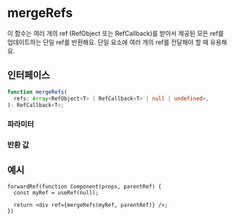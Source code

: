 # mergeRefs

이 함수는 여러 개의 ref (RefObject 또는 RefCallback)를 받아서 제공된 모든 ref를 업데이트하는 단일 ref를 반환해요. 단일 요소에 여러 개의 ref를 전달해야 할 때 유용해요.

## 인터페이스
```ts
function mergeRefs(
  refs: Array<RefObject<T> | RefCallback<T> | null | undefined>,
): RefCallback<T>;

```

### 파라미터

<Interface
  required
  name="refs"
  type="Array<RefObject<T> | RefCallback<T> | null | undefined>"
  description="병합할 ref의 배열이에요. 각 ref는 RefObject 또는 RefCallback일 수 있어요."
/>

### 반환 값

<Interface
  name=""
  type="RefCallback<T>"
  description="제공된 모든 ref를 업데이트하는 단일 ref 콜백이에요."
/>


## 예시

```tsx
forwardRef(function Component(props, parentRef) {
  const myRef = useRef(null);

  return <div ref={mergeRefs(myRef, parentRef)} />;
})
```